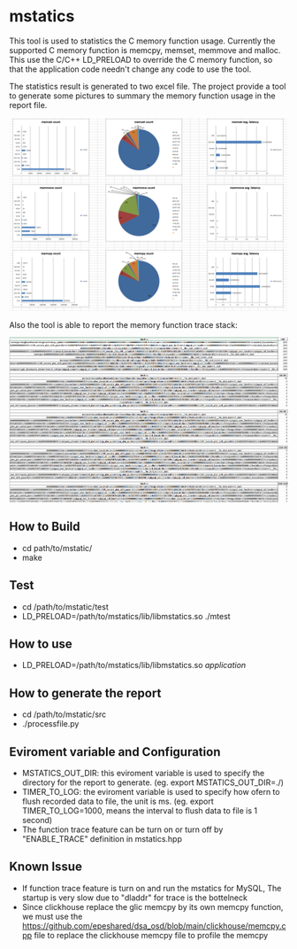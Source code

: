 # mstatics 

This tool is used to statistics the C memory function usage. Currently the supported C memory function is memcpy, memset, memmove and malloc. This use the C/C++ LD_PRELOAD to override the C memory function, so that the application code needn't change any code to use the tool.

The statistics result is generated to two excel file. The project provide a tool to generate some pictures to summary the memory function usage in the report file.

![image info](./Capture.PNG)

Also the tool is able to report the memory function trace stack:

![image info](./Capture_trace.PNG)

## How to Build

* cd path/to/mstatic/
* make

## Test 
* cd /path/to/mstatic/test
* LD_PRELOAD=/path/to/mstatics/lib/libmstatics.so ./mtest

## How to use
*  LD_PRELOAD=/path/to/mstatics/lib/libmstatics.so *application*

## How to generate the report
* cd /path/to/mstatic/src
* ./processfile.py

## Eviroment variable and Configuration
* MSTATICS_OUT_DIR: this eviroment variable is used to specify the directory for the report to generate. (eg. export MSTATICS_OUT_DIR=./)
* TIMER_TO_LOG: the eviroment variable is used to specify how ofern to flush recorded data to file, the unit is ms. (eg. export TIMER_TO_LOG=1000, means the interval to flush data to file is 1 second)
* The function trace feature can be turn on or turn off by "ENABLE_TRACE" definition in mstatics.hpp

## Known Issue
* If function trace feature is turn on and run the mstatics for MySQL, The startup is very slow due to "dladdr" for trace is the bottelneck
* Since clickhouse replace the glic memcpy by its own memcpy function, we must use the https://github.com/epeshared/dsa_osd/blob/main/clickhouse/memcpy.cpp file to replace the clickhouse memcpy file to profile the memcpy

